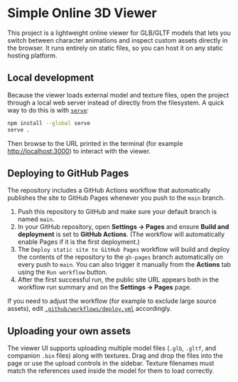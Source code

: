 # Simple Online 3D Viewer

This project is a lightweight online viewer for GLB/GLTF models that lets you switch between character animations and inspect custom assets directly in the browser. It runs entirely on static files, so you can host it on any static hosting platform.

## Local development

Because the viewer loads external model and texture files, open the project through a local web server instead of directly from the filesystem. A quick way to do this is with [`serve`](https://www.npmjs.com/package/serve):

```bash
npm install --global serve
serve .
```

Then browse to the URL printed in the terminal (for example <http://localhost:3000>) to interact with the viewer.

## Deploying to GitHub Pages

The repository includes a GitHub Actions workflow that automatically publishes the site to GitHub Pages whenever you push to the `main` branch.

1. Push this repository to GitHub and make sure your default branch is named `main`.
2. In your GitHub repository, open **Settings → Pages** and ensure **Build and deployment** is set to **GitHub Actions**. (The workflow will automatically enable Pages if it is the first deployment.)
3. The `Deploy static site to GitHub Pages` workflow will build and deploy the contents of the repository to the `gh-pages` branch automatically on every push to `main`. You can also trigger it manually from the **Actions** tab using the `Run workflow` button.
4. After the first successful run, the public site URL appears both in the workflow run summary and on the **Settings → Pages** page.

If you need to adjust the workflow (for example to exclude large source assets), edit [`.github/workflows/deploy.yml`](.github/workflows/deploy.yml) accordingly.

## Uploading your own assets

The viewer UI supports uploading multiple model files (`.glb`, `.gltf`, and companion `.bin` files) along with textures. Drag and drop the files into the page or use the upload controls in the sidebar. Texture filenames must match the references used inside the model for them to load correctly.
